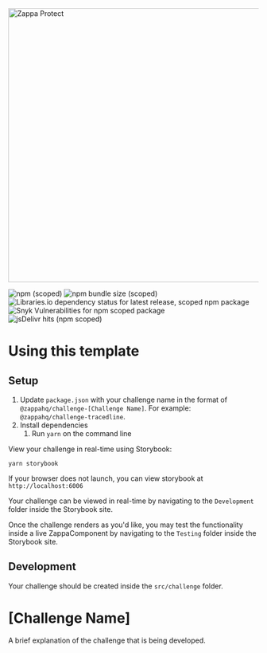 <img src="https://zappa-assets.s3.us-east-2.amazonaws.com/logo-zappa-protect-color-line.png" alt="Zappa Protect" width="550">

![npm (scoped)](https://img.shields.io/npm/v/@zappahq/challenge-button) ![npm bundle size (scoped)](https://img.shields.io/bundlephobia/min/@zappahq/challenge-button) ![Libraries.io dependency status for latest release, scoped npm package](https://img.shields.io/librariesio/release/npm/@zappahq/challenge-button) ![Snyk Vulnerabilities for npm scoped package](https://img.shields.io/snyk/vulnerabilities/npm/@zappahq/challenge-button) ![jsDelivr hits (npm scoped)](https://img.shields.io/jsdelivr/npm/hm/@zappahq/challenge-button)

<!-- TODO: Replace `@zappahq/challenge-` with challenge name -->

# Using this template

## Setup

1. Update `package.json` with your challenge name in the format of `@zappahq/challenge-[Challenge Name]`. For example: `@zappahq/challenge-tracedline`.
2. Install dependencies
   1. Run `yarn` on the command line

View your challenge in real-time using Storybook:

`yarn storybook`

If your browser does not launch, you can view storybook at `http://localhost:6006`

Your challenge can be viewed in real-time by navigating to the `Development` folder inside the Storybook site. 

Once the challenge renders as you'd like, you may test the functionality inside a live ZappaComponent by navigating to the `Testing` folder inside the Storybook site.

## Development

Your challenge should be created inside the `src/challenge` folder. 

# [Challenge Name]
A brief explanation of the challenge that is being developed.

